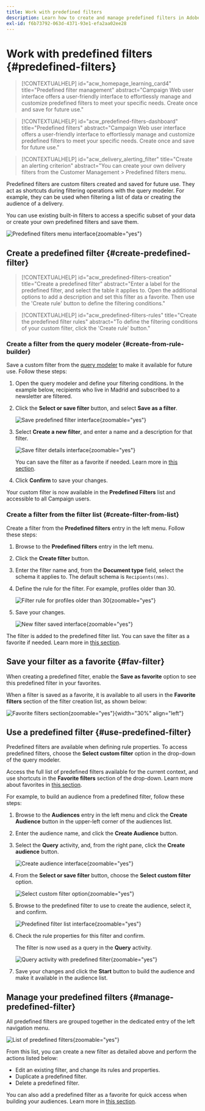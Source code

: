 ```yaml
---
title: Work with predefined filters
description: Learn how to create and manage predefined filters in Adobe Campaign Web
exl-id: f6b73792-063d-4371-93e1-efa2aa02ee28
---
```

# Work with predefined filters {#predefined-filters}

>[!CONTEXTUALHELP]
>id="acw_homepage_learning_card4"
>title="Predefined filter management"
>abstract="Campaign Web user interface offers a user-friendly interface to effortlessly manage and customize predefined filters to meet your specific needs. Create once and save for future use."

>[!CONTEXTUALHELP]
>id="acw_predefined-filters-dashboard"
>title="Predefined filters"
>abstract="Campaign Web user interface offers a user-friendly interface to effortlessly manage and customize predefined filters to meet your specific needs. Create once and save for future use."

>[!CONTEXTUALHELP]
>id="acw_delivery_alerting_filter"
>title="Create an alerting criterion"
>abstract="You can create your own delivery filters from the Customer Management > Predefined filters menu.

Predefined filters are custom filters created and saved for future use. They act as shortcuts during filtering operations with the query modeler. For example, they can be used when filtering a list of data or creating the audience of a delivery.

You can use existing built-in filters to access a specific subset of your data or create your own predefined filters and save them.

![Predefined filters menu interface](assets/predefined-filters-menu.png){zoomable="yes"}

## Create a predefined filter {#create-predefined-filter}

>[!CONTEXTUALHELP]
>id="acw_predefined-filters-creation"
>title="Create a predefined filter"
>abstract="Enter a label for the predefined filter, and select the table it applies to. Open the additional options to add a description and set this filter as a favorite. Then use the 'Create rule' button to define the filtering conditions."

>[!CONTEXTUALHELP]
>id="acw_predefined-filters-rules"
>title="Create the predefined filter rules"
>abstract="To define the filtering conditions of your custom filter, click the 'Create rule' button."

### Create a filter from the query modeler {#create-from-rule-builder}

Save a custom filter from the [query modeler](../query/query-modeler-overview.md) to make it available for future use. Follow these steps:

1. Open the query modeler and define your filtering conditions. In the example below, recipients who live in Madrid and subscribed to a newsletter are filtered.
1. Click the **Select or save filter** button, and select **Save as a filter**.

    ![Save predefined filter interface](assets/predefined-filters-save.png){zoomable="yes"}

1. Select **Create a new filter**, and enter a name and a description for that filter.
    
    ![Save filter details interface](assets/predefined-filters-save-filter.png){zoomable="yes"}

    You can save the filter as a favorite if needed. Learn more in [this section](#fav-filter).

1. Click **Confirm** to save your changes.

Your custom filter is now available in the **Predefined Filters** list and accessible to all Campaign users.

### Create a filter from the filter list {#create-filter-from-list}

Create a filter from the **Predefined filters** entry in the left menu. Follow these steps:

1. Browse to the **Predefined filters** entry in the left menu.
1. Click the **Create filter** button.
1. Enter the filter name and, from the **Document type** field, select the schema it applies to. The default schema is `Recipients(nms)`.

1. Define the rule for the filter. For example, profiles older than 30.

    ![Filter rule for profiles older than 30](assets/filter-30+.png){zoomable="yes"}

1. Save your changes.

    ![New filter saved interface](assets/new-filter.png){zoomable="yes"}

The filter is added to the predefined filter list. You can save the filter as a favorite if needed. Learn more in [this section](#fav-filter).

## Save your filter as a favorite {#fav-filter}

When creating a predefined filter, enable the **Save as favorite** option to see this predefined filter in your favorites.

When a filter is saved as a favorite, it is available to all users in the **Favorite filters** section of the filter creation list, as shown below:

![Favorite filters section](assets/predefined-filters-favorite.png){zoomable="yes"}{width="30%" align="left"}

## Use a predefined filter {#use-predefined-filter}

Predefined filters are available when defining rule properties. To access predefined filters, choose the **Select custom filter** option in the drop-down of the query modeler.

Access the full list of predefined filters available for the current context, and use shortcuts in the **Favorite filters** section of the drop-down. Learn more about favorites in [this section](#fav-filter).

For example, to build an audience from a predefined filter, follow these steps:

1. Browse to the **Audiences** entry in the left menu and click the **Create Audience** button in the upper-left corner of the audiences list.
1. Enter the audience name, and click the **Create Audience** button.
1. Select the **Query** activity, and, from the right pane, click the **Create audience** button.

    ![Create audience interface](assets/build-audience-from-filter.png){zoomable="yes"}

1. From the **Select or save filter** button, choose the **Select custom filter** option.

    ![Select custom filter option](assets/build-audience-select-custom-filter.png){zoomable="yes"}

1. Browse to the predefined filter to use to create the audience, select it, and confirm.

    ![Predefined filter list interface](assets/build-audience-filter-list.png){zoomable="yes"}

1. Check the rule properties for this filter and confirm.

    The filter is now used as a query in the **Query** activity.

    ![Query activity with predefined filter](assets/build-audience-confirm.png){zoomable="yes"}

1. Save your changes and click the **Start** button to build the audience and make it available in the audience list.

## Manage your predefined filters {#manage-predefined-filter}

All predefined filters are grouped together in the dedicated entry of the left navigation menu.

![List of predefined filters](assets/list-of-filters.png){zoomable="yes"}

From this list, you can create a new filter as detailed above and perform the actions listed below:

* Edit an existing filter, and change its rules and properties.
* Duplicate a predefined filter.
* Delete a predefined filter.

You can also add a predefined filter as a favorite for quick access when building your audiences. Learn more in [this section](#fav-filter).

<!--
## Built-in predefined filters {#ootb-predefined-filter}

Campaign comes with a set of predefined filters, built from the client console. These filters can be used to define your audiences, and rules. They must not be modified.
-->